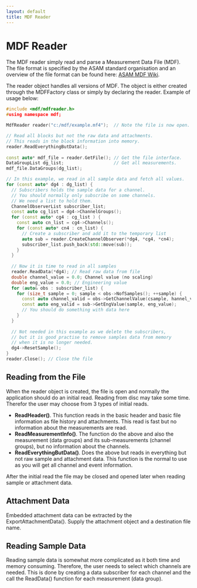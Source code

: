 ```yaml
---
layout: default
title: MDF Reader
---
```

# MDF Reader

The MDF reader simply read and parse a Measurement Data File (MDF). The file format is
specified by the ASAM standard organisation and an overview of the file format can be found
here: [ASAM MDF Wiki](https://www.asam.net/standards/detail/mdf/wiki/).

The reader object handles all versions of MDF. The object is either created through the MDFFactory class or simply by 
declaring the reader. Example of usage below:

~~~~c++
#include <mdf/mdfreader.h>
#using namespace mdf;

MdfReader reader("c:/mdf/example.mf4");  // Note the file is now open.

// Read all blocks but not the raw data and attachments.
// This reads in the block information into memory.
reader.ReadEverythingButData();          
                                         
const auto* mdf_file = reader.GetFile(); // Get the file interface.
DataGroupList dg_list;                   // Get all measurements.
mdf_file.DataGroups(dg_list);            

// In this example, we read in all sample data and fetch all values.
for (const auto* dg4 : dg_list) {
  // Subscribers holds the sample data for a channel.
  // You should normally only subscribe on some channels. 
  // We need a list to hold them.
  ChannelObserverList subscriber_list;       
  const auto cg_list = dg4->ChannelGroups(); 
  for (const auto* cg4 : cg_list ) {
    const auto cn_list = cg4->Channels(); 
    for (const auto* cn4 : cn_list) {
      // Create a subscriber and add it to the temporary list
      auto sub = reader.CreateChannelObserver(*dg4, *cg4, *cn4);
      subscriber_list.push_back(std::move(sub));
    }
  }
  
  // Now it is time to read in all samples 
  reader.ReadData(*dg4); // Read raw data from file
  double channel_value = 0.0; Channel value (no scaling)
  double eng_value = 0.0; // Engineering value
  for (auto& obs : subscriber_list) {
    for (size_t sample = 0; sample < obs->NofSamples(); ++sample) {
      const auto channel_valid = obs->GetChannelValue(csample, hannel_value);
      const auto eng_valid = sub->GetEngValue(sample, eng_value);
      // You should do something with data here
    }
  }
  
  // Not needed in this example as we delete the subscribers,
  // but it is good practise to remove samples data from memory
  // when it is no longer needed.
  dg4->ResetSample();   
}
reader.Close(); // Close the file
~~~~

## Reading from the File

When the reader object is created, the file is open and normally the application 
should do an initial read. Reading from disc may take some time. Therefor the 
user may choose from 3 types of initial reads.

- **ReadHeader()**. This function reads in the basic header and basic file information as file history and attachments. This
read is fast but no information about the measurements are read.
- **ReadMeasurementInfo()**. The function do the above and also the measurement (data groups) and its 
sub-measurements (channel groups), but no information about the channels.
- **ReadEverythingButData()**. Does the above but reads in everything but not raw sample and attachment data.
This function is the normal to use as you will get all channel and event information. 

After the initial read the file may be closed and opened later when reading sample or attachment data.

## Attachment Data

Embedded attachment data can be extracted by the ExportAttachmentData(). Supply the attachment object and
a destination file name.

## Reading Sample Data

Reading sample data is somewhat more complicated as it both time and memory consuming. Therefore, the 
user needs to select which channels are needed. This is done by creating a data subscriber for each 
channel and the call the ReadData() function for each measurement (data group).